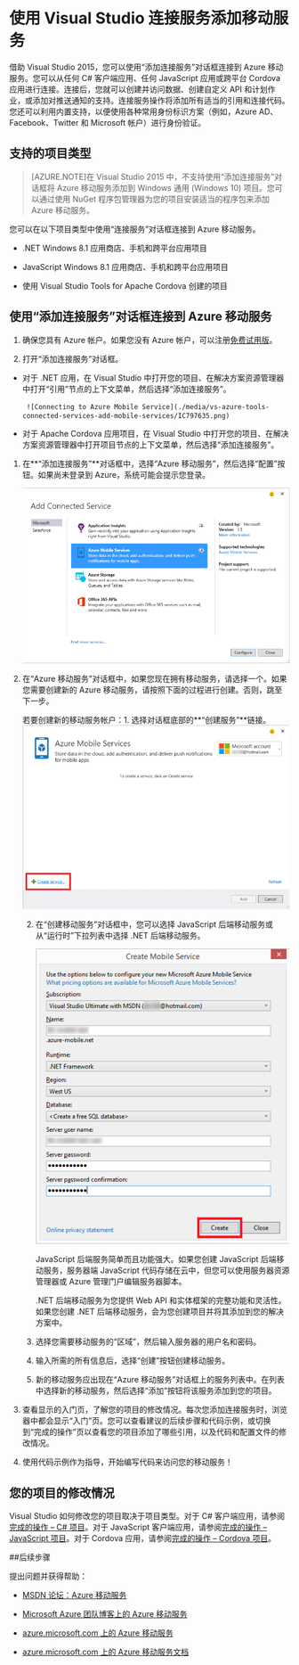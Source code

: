 <properties 
   pageTitle="在 Visual Studio 中使用连接服务添加移动服务"
   description="使用 Visual Studio 的“添加连接服务”对话框添加移动服务"
   services="visual-studio-online"
   documentationCenter="na"
   authors="patshea123"
   manager="douge"
   editor="tlee" />
<tags 
   ms.service="visual-studio-online"
   ms.date="08/12/2015"
   wacn.date="10/3/2015"/>

# 使用 Visual Studio 连接服务添加移动服务

借助 Visual Studio 2015，您可以使用“添加连接服务”对话框连接到 Azure 移动服务。您可以从任何 C# 客户端应用、任何 JavaScript 应用或跨平台 Cordova 应用进行连接。连接后，您就可以创建并访问数据、创建自定义 API 和计划作业，或添加对推送通知的支持。连接服务操作将添加所有适当的引用和连接代码。您还可以利用内置支持，以便使用各种常用身份标识方案（例如，Azure AD、Facebook、Twitter 和 Microsoft 帐户）进行身份验证。

## 支持的项目类型

>[AZURE.NOTE]在 Visual Studio 2015 中，不支持使用“添加连接服务”对话框将 Azure 移动服务添加到 Windows 通用 (Windows 10) 项目。您可以通过使用 NuGet 程序包管理器为您的项目安装适当的程序包来添加 Azure 移动服务。

您可以在以下项目类型中使用“连接服务”对话框连接到 Azure 移动服务。

- .NET Windows 8.1 应用商店、手机和跨平台应用项目

- JavaScript Windows 8.1 应用商店、手机和跨平台应用项目

- 使用 Visual Studio Tools for Apache Cordova 创建的项目


## 使用“添加连接服务”对话框连接到 Azure 移动服务

1. 确保您具有 Azure 帐户。如果您没有 Azure 帐户，可以注册[免费试用版](http://go.microsoft.com/fwlink/?LinkId=518146)。

1. 打开“添加连接服务”对话框。
 - 对于 .NET 应用，在 Visual Studio 中打开您的项目、在解决方案资源管理器中打开“引用”节点的上下文菜单，然后选择“添加连接服务”。
 
        ![Connecting to Azure Mobile Service](./media/vs-azure-tools-connected-services-add-mobile-services/IC797635.png)

 - 对于 Apache Cordova 应用项目，在 Visual Studio 中打开您的项目、在解决方案资源管理器中打开项目节点的上下文菜单，然后选择“添加连接服务”。

1. 在**“添加连接服务”**对话框中，选择“Azure 移动服务”，然后选择“配置”按钮。如果尚未登录到 Azure，系统可能会提示您登录。

    ![添加 Azure 移动服务](./media/vs-azure-tools-connected-services-add-mobile-services/IC797636.png)

1. 在“Azure 移动服务”对话框中，如果您现在拥有移动服务，请选择一个。如果您需要创建新的 Azure 移动服务，请按照下面的过程进行创建。否则，跳至下一步。

    若要创建新的移动服务帐户：1. 选择对话框底部的**“创建服务”**链接。![添加新的移动连接服务](./media/vs-azure-tools-connected-services-add-mobile-services/IC797637.png)




    2. 在“创建移动服务”对话框中，您可以选择 JavaScript 后端移动服务或从“运行时”下拉列表中选择 .NET 后端移动服务。 
  
        ![创建移动服务](./media/vs-azure-tools-connected-services-add-mobile-services/IC797638.png)

        JavaScript 后端服务简单而且功能强大。如果您创建 JavaScript 后端移动服务，服务器端 JavaScript 代码存储在云中，但您可以使用服务器资源管理器或 Azure 管理门户编辑服务器脚本。

        .NET 后端移动服务为您提供 Web API 和实体框架的完整功能和灵活性。如果您创建 .NET 后端移动服务，会为您创建项目并将其添加到您的解决方案中。

    1. 选择您需要移动服务的“区域”，然后输入服务器的用户名和密码。
 
    1. 输入所需的所有信息后，选择“创建”按钮创建移动服务。
    2. 新的移动服务应出现在“Azure 移动服务”对话框上的服务列表中。在列表中选择新的移动服务，然后选择“添加”按钮将该服务添加到您的项目。
    

1. 查看显示的入门页，了解您的项目的修改情况。每次您添加连接服务时，浏览器中都会显示“入门”页。您可以查看建议的后续步骤和代码示例，或切换到“完成的操作”页以查看您的项目添加了哪些引用，以及代码和配置文件的修改情况。

1. 使用代码示例作为指导，开始编写代码来访问您的移动服务！

## 您的项目的修改情况

Visual Studio 如何修改您的项目取决于项目类型。对于 C# 客户端应用，请参阅[完成的操作 – C# 项目](http://go.microsoft.com/fwlink/p/?LinkId=513119)。对于 JavaScript 客户端应用，请参阅[完成的操作 – JavaScript 项目](http://go.microsoft.com/fwlink/p/?LinkId=513120)。对于 Cordova 应用，请参阅[完成的操作 – Cordova 项目](http://go.microsoft.com/fwlink/p/?LinkId=513116)。


##后续步骤

提出问题并获得帮助：

 - [MSDN 论坛：Azure 移动服务](https://social.msdn.microsoft.com/forums/azure/home?forum=azuremobile)

 - [Microsoft Azure 团队博客上的 Azure 移动服务](http://azure.microsoft.com/blog/topics/mobile/)

 - [azure.microsoft.com 上的 Azure 移动服务](http://azure.microsoft.com/services/mobile-services/)

 - [azure.microsoft.com 上的 Azure 移动服务文档](http://azure.microsoft.com/documentation/services/mobile-services/)

<!---HONumber=71-->